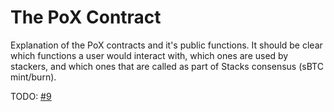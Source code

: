 # The PoX Contract
Explanation of the PoX contracts and it's public functions. It should be clear which functions a user would interact with, which ones are used by stackers, and which ones that are called as part of Stacks consensus (sBTC mint/burn).

TODO: [#9](https://github.com/stacks-network/sbtc-docs/issues/9)
